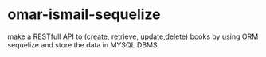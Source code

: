 # omar-ismail-sequelize
make a RESTfull API to (create, retrieve, update,delete) books by using ORM sequelize and store the data in MYSQL DBMS
